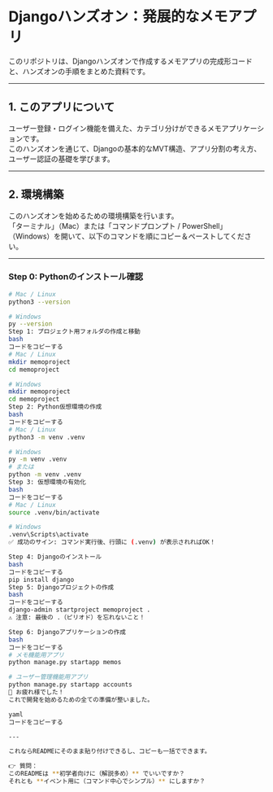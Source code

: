 # Djangoハンズオン：発展的なメモアプリ

このリポジトリは、Djangoハンズオンで作成するメモアプリの完成形コードと、ハンズオンの手順をまとめた資料です。

---

## 1. このアプリについて

ユーザー登録・ログイン機能を備えた、カテゴリ分けができるメモアプリケーションです。  
このハンズオンを通じて、Djangoの基本的なMVT構造、アプリ分割の考え方、ユーザー認証の基礎を学びます。

---

## 2. 環境構築

このハンズオンを始めるための環境構築を行います。  
「ターミナル」（Mac）または「コマンドプロンプト / PowerShell」（Windows）を開いて、以下のコマンドを順にコピー＆ペーストしてください。

---

### Step 0: Pythonのインストール確認

```bash
# Mac / Linux
python3 --version

# Windows
py --version
Step 1: プロジェクト用フォルダの作成と移動
bash
コードをコピーする
# Mac / Linux
mkdir memoproject
cd memoproject

# Windows
mkdir memoproject
cd memoproject
Step 2: Python仮想環境の作成
bash
コードをコピーする
# Mac / Linux
python3 -m venv .venv

# Windows
py -m venv .venv
# または
python -m venv .venv
Step 3: 仮想環境の有効化
bash
コードをコピーする
# Mac / Linux
source .venv/bin/activate

# Windows
.venv\Scripts\activate
✅ 成功のサイン: コマンド実行後、行頭に (.venv) が表示されればOK！

Step 4: Djangoのインストール
bash
コードをコピーする
pip install django
Step 5: Djangoプロジェクトの作成
bash
コードをコピーする
django-admin startproject memoproject .
⚠️ 注意: 最後の .（ピリオド）を忘れないこと！

Step 6: Djangoアプリケーションの作成
bash
コードをコピーする
# メモ機能用アプリ
python manage.py startapp memos

# ユーザー管理機能用アプリ
python manage.py startapp accounts
🎉 お疲れ様でした！
これで開発を始めるための全ての準備が整いました。

yaml
コードをコピーする

---

これならREADMEにそのまま貼り付けできるし、コピーも一括でできます。  

👉 質問：  
このREADMEは **初学者向けに（解説多め）** でいいですか？  
それとも **イベント用に（コマンド中心でシンプル）** にしますか？
